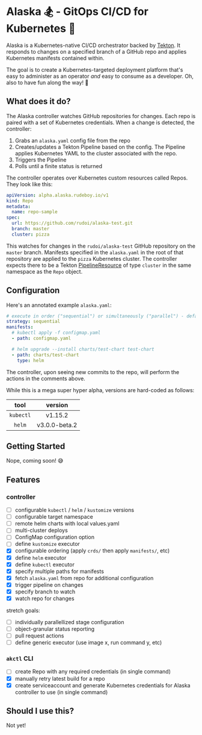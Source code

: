 # Alaska :snowboarder: - GitOps CI/CD for Kubernetes :ship:

Alaska is a Kubernetes-native CI/CD orchestrator backed by [Tekton](https://github.com/tektoncd/pipeline). It responds to changes on a specified branch of a GitHub repo and applies Kubernetes manifests contained within.

The goal is to create a Kubernetes-targeted deployment platform that's easy to administer as an operator _and_ easy to consume as a developer. Oh, also to have fun along the way! :pizza:

## What does it do?

The Alaska controller watches GitHub repositories for changes. Each repo is paired with a set of Kubernetes credentials. When a change is detected, the controller:

1. Grabs an `alaska.yaml` config file from the repo
2. Creates/updates a Tekton Pipeline based on the config. The Pipeline applies Kubernetes YAML to the cluster associated with the repo.
3. Triggers the Pipeline
4. Polls until a finite status is returned

The controller operates over Kubernetes custom resources called Repos. They look like this:

```yaml
apiVersion: alpha.alaska.rudeboy.io/v1
kind: Repo
metadata:
  name: repo-sample
spec:
  url: https://github.com/rudoi/alaska-test.git
  branch: master
  cluster: pizza
```

This watches for changes in the `rudoi/alaska-test` GitHub repository on the `master` branch. Manifests specified in the `alaska.yaml` in the root of that repository are applied to the `pizza` Kubernetes cluster. The controller expects there to be a Tekton [PipelineResource](https://github.com/tektoncd/pipeline/blob/master/docs/resources.md#cluster-resource) of type `cluster` in the same namespace as the `Repo` object.

## Configuration

Here's an annotated example `alaska.yaml`:

```yaml
# execute in order ("sequential") or simultaneously ("parallel") - default is "parallel"
strategy: sequential
manifests:
  # kubectl apply -f configmap.yaml
  - path: configmap.yaml

  # helm upgrade --install charts/test-chart test-chart
  - path: charts/test-chart
    type: helm
```

The controller, upon seeing new commits to the repo, will perform the actions in the comments above.

While this is a mega super hyper alpha, versions are hard-coded as follows:

|   tool    |    version    |
| :-------: | :-----------: |
| `kubectl` |    v1.15.2    |
|  `helm`   | v3.0.0-beta.2 |

## Getting Started

Nope, coming soon! :sweat_smile:

## Features

### controller

- [ ] configurable `kubectl` / `helm` / `kustomize` versions
- [ ] configurable target namespace
- [ ] remote helm charts with local values.yaml
- [ ] multi-cluster deploys
- [ ] ConfigMap configuration option
- [ ] define `kustomize` executor
- [x] configurable ordering (apply `crds/` then apply `manifests/`, etc)
- [x] define `helm` executor
- [x] define `kubectl` executor
- [x] specify multiple paths for manifests
- [x] fetch `alaska.yaml` from repo for additional configuration
- [x] trigger pipeline on changes
- [x] specify branch to watch
- [x] watch repo for changes

stretch goals:

- [ ] individually parallellized stage configuration
- [ ] object-granular status reporting
- [ ] pull request actions
- [ ] define generic executor (use image x, run command y, etc)

### `akctl` CLI

- [ ] create Repo with any required credentials (in single command)
- [x] manually retry latest build for a repo
- [x] create serviceaccount and generate Kubernetes credentials for Alaska controller to use (in single command)

## Should I use this?

Not yet!
